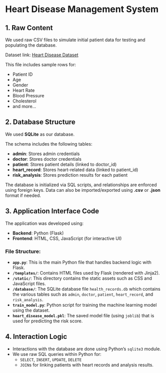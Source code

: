 # Heart Disease Management System

## 1. Raw Content
We used raw CSV files to simulate initial patient data for testing and populating the database.

Dataset link: [Heart Disease Dataset](https://www.kaggle.com/datasets/abdmental01/heart-disease-dataset)

This file includes sample rows for:
- Patient ID
- Age
- Gender
- Heart Rate
- Blood Pressure
- Cholesterol
- and more...

## 2. Database Structure
We used **SQLite** as our database.

The schema includes the following tables:

- **admin**: Stores admin credentials
- **doctor**: Stores doctor credentials
- **patient**: Stores patient details (linked to doctor_id)
- **heart_record**: Stores heart-related data (linked to patient_id)
- **risk_analysis**: Stores prediction results for each patient

The database is initialized via SQL scripts, and relationships are enforced using foreign keys. Data can also be imported/exported using **.csv** or **.json** format if needed.

## 3. Application Interface Code
The application was developed using:
- **Backend**: Python (Flask)
- **Frontend**: HTML, CSS, JavaScript (for interactive UI)

### File Structure:

- **`app.py`**: This is the main Python file that handles backend logic with Flask.
- **`/templates/`**: Contains HTML files used by Flask (rendered with Jinja2).
- **`/static/`**: This directory contains the static assets such as CSS and JavaScript files.
- **`/database/`**: The SQLite database file `health_records.db` which contains the various tables such as `admin`, `doctor`, `patient`, `heart_record`, and `risk_analysis`.
- **`train_model.py`**: Python script for training the machine learning model using the dataset.
- **`heart_disease_model.pkl`**: The saved model file (using `joblib`) that is used for predicting the risk score.

## 4. Interaction Logic
- Interactions with the database are done using Python’s `sqlite3` module.
- We use raw SQL queries within Python for:
  - `SELECT`, `INSERT`, `UPDATE`, `DELETE`
  - `JOIN`s for linking patients with heart records and analysis results.


